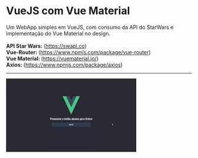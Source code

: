 # VueJS com Vue Material
Um WebApp simples em VueJS, com consumo da API do StarWars e implementação do Vue Material no design.<br/><br/>
<Strong>API Star Wars: </Strong>(https://swapi.co)<br/>
<Strong>Vue-Router: </Strong>(https://www.npmjs.com/package/vue-router)<br/>
<Strong>Vue Material: </Strong>(https://vuematerial.io/)<br/>
<Strong>Axios: </Strong>(https://www.npmjs.com/package/axios)<br/>
<hr>

<div>
<img src="https://github.com/EwertonBello/VueJS_VueMaterial/blob/master/VueJS01.gif" width="70%">
</div>
